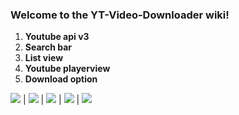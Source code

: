 ### Welcome to the YT-Video-Downloader wiki!
1. **Youtube api v3**
1. **Search bar**
1. **List view**
1. **Youtube playerview**
1. **Download option**




![](https://firebasestorage.googleapis.com/v0/b/app-store-61a49.appspot.com/o/image%2Fice_screenshot_20191115-213232.png?alt=media&token=e6b3005c-2778-4e8e-a107-4730994ff505) | ![](https://firebasestorage.googleapis.com/v0/b/app-store-61a49.appspot.com/o/image%2Fice_screenshot_20191115-213349.png?alt=media&token=51317521-c35c-4054-b601-ad55f8c97c66) | ![](https://firebasestorage.googleapis.com/v0/b/app-store-61a49.appspot.com/o/image%2Fice_screenshot_20191115-213414.png?alt=media&token=d766875d-b881-480b-b8b6-8cb2b0df3b64) | ![](https://firebasestorage.googleapis.com/v0/b/app-store-61a49.appspot.com/o/image%2Fice_screenshot_20191115-213450.png?alt=media&token=5713c0af-f580-4e4e-b9a4-51a4adf906fa) | ![](https://firebasestorage.googleapis.com/v0/b/app-store-61a49.appspot.com/o/image%2Fice_screenshot_20191115-213611.png?alt=media&token=e99e1607-8dbb-412e-a274-0ea5558e130b)
